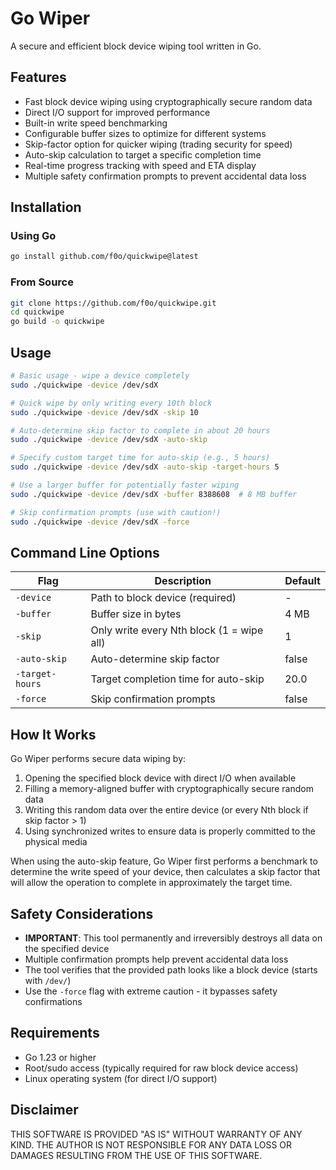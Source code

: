 # Go Wiper
 
A secure and efficient block device wiping tool written in Go.

## Features

- Fast block device wiping using cryptographically secure random data
- Direct I/O support for improved performance
- Built-in write speed benchmarking
- Configurable buffer sizes to optimize for different systems
- Skip-factor option for quicker wiping (trading security for speed)
- Auto-skip calculation to target a specific completion time
- Real-time progress tracking with speed and ETA display
- Multiple safety confirmation prompts to prevent accidental data loss

## Installation

### Using Go

```bash
go install github.com/f0o/quickwipe@latest
```

### From Source

```bash
git clone https://github.com/f0o/quickwipe.git
cd quickwipe
go build -o quickwipe
```

## Usage

```bash
# Basic usage - wipe a device completely
sudo ./quickwipe -device /dev/sdX

# Quick wipe by only writing every 10th block
sudo ./quickwipe -device /dev/sdX -skip 10

# Auto-determine skip factor to complete in about 20 hours
sudo ./quickwipe -device /dev/sdX -auto-skip

# Specify custom target time for auto-skip (e.g., 5 hours)
sudo ./quickwipe -device /dev/sdX -auto-skip -target-hours 5

# Use a larger buffer for potentially faster wiping
sudo ./quickwipe -device /dev/sdX -buffer 8388608  # 8 MB buffer

# Skip confirmation prompts (use with caution!)
sudo ./quickwipe -device /dev/sdX -force
```

## Command Line Options

| Flag | Description | Default |
|------|-------------|---------|
| `-device` | Path to block device (required) | - |
| `-buffer` | Buffer size in bytes | 4 MB |
| `-skip` | Only write every Nth block (1 = wipe all) | 1 |
| `-auto-skip` | Auto-determine skip factor | false |
| `-target-hours` | Target completion time for auto-skip | 20.0 |
| `-force` | Skip confirmation prompts | false |

## How It Works

Go Wiper performs secure data wiping by:

1. Opening the specified block device with direct I/O when available
2. Filling a memory-aligned buffer with cryptographically secure random data
3. Writing this random data over the entire device (or every Nth block if skip factor > 1)
4. Using synchronized writes to ensure data is properly committed to the physical media

When using the auto-skip feature, Go Wiper first performs a benchmark to determine the write speed of your device, then calculates a skip factor that will allow the operation to complete in approximately the target time.

## Safety Considerations

- **IMPORTANT**: This tool permanently and irreversibly destroys all data on the specified device
- Multiple confirmation prompts help prevent accidental data loss
- The tool verifies that the provided path looks like a block device (starts with `/dev/`)
- Use the `-force` flag with extreme caution - it bypasses safety confirmations

## Requirements

- Go 1.23 or higher
- Root/sudo access (typically required for raw block device access)
- Linux operating system (for direct I/O support)

## Disclaimer

THIS SOFTWARE IS PROVIDED "AS IS" WITHOUT WARRANTY OF ANY KIND. THE AUTHOR IS NOT RESPONSIBLE FOR ANY DATA LOSS OR DAMAGES RESULTING FROM THE USE OF THIS SOFTWARE.
